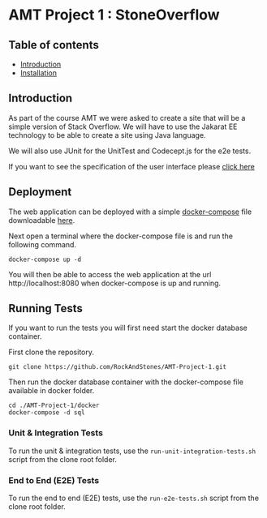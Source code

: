 # AMT Project 1 : StoneOverflow

## Table of contents
- [Introduction](#Introduction)  
- [Installation](#Installation)

## Introduction
As part of the course AMT we were asked to create a site that will be a simple version of Stack Overflow. We will have to use the Jakarat EE technology to be able to create a site using Java language.

We will also use JUnit for the UnitTest and Codecept.js for the e2e tests.

If you want to see the specification of the user interface please [click here](https://docs.google.com/document/d/1DSahosKDQq_0yjQDg7r0EOaPcs6QhwXc7yyWqTjHFSo/edit?usp=sharing)

## Deployment
The web application can be deployed with a simple [docker-compose](./docker/docker-compose.yml) file downloadable [here](https://githubraw.com/RockAndStones/AMT-Project-1/dev/docker/docker-compose.yml).

Next open a terminal where the docker-compose file is and run the following command. 
```
docker-compose up -d
```
You will then be able to access the web application at the url http://localhost:8080 when docker-compose is up and running.

## Running Tests
If you want to run the tests you will first need start the docker database container.

First clone the repository.
```
git clone https://github.com/RockAndStones/AMT-Project-1.git
```
Then run the docker database container with the docker-compose file available in docker folder.
```
cd ./AMT-Project-1/docker
docker-compose -d sql
```
### Unit & Integration Tests
To run the unit & integration tests, use the `run-unit-integration-tests.sh` script from the clone root folder.
### End to End (E2E) Tests
To run the end to end (E2E) tests, use the `run-e2e-tests.sh` script from the clone root folder.
